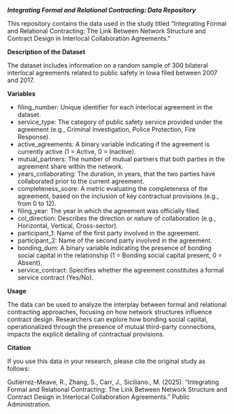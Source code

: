 ***Integrating Formal and Relational Contracting: Data Repository***

This repository contains the data used in the study titled “Integrating Formal and Relational Contracting: The Link Between Network Structure and Contract Design in Interlocal Collaboration Agreements.”

**Description of the Dataset**

The dataset includes information on a random sample of 300 bilateral interlocal agreements related to public safety in Iowa filed between 2007 and 2017.

**Variables**

- filing_number: Unique identifier for each interlocal agreement in the dataset.
- service_type: The category of public safety service provided under the agreement (e.g., Criminal Investigation, Police Protection, Fire Response).
- active_agreements: A binary variable indicating if the agreement is currently active (1 = Active, 0 = Inactive).
- mutual_partners: The number of mutual partners that both parties in the agreement share within the network.
- years_collaborating: The duration, in years, that the two parties have collaborated prior to the current agreement.
- completeness_score: A metric evaluating the completeness of the agreement, based on the inclusion of key contractual provisions (e.g., from 0 to 12).
- filing_year: The year in which the agreement was officially filed.
- col_direction: Describes the direction or nature of collaboration (e.g., Horizontal, Vertical, Cross-sector).
- participant_1: Name of the first party involved in the agreement.
- participant_2: Name of the second party involved in the agreement.
- bonding_dum: A binary variable indicating the presence of bonding social capital in the relationship (1 = Bonding social capital present, 0 = Absent).
- service_contract: Specifies whether the agreement constitutes a formal service contract (Yes/No).

**Usage**

The data can be used to analyze the interplay between formal and relational contracting approaches, focusing on how network structures influence contract design. Researchers can explore how bonding social capital, operationalized through the presence of mutual third-party connections, impacts the explicit detailing of contractual provisions.

**Citation**

If you use this data in your research, please cite the original study as follows: 

Gutiérrez-Meave, R., Zhang, S., Carr, J., Siciliano., M. (2025). “Integrating Formal and Relational Contracting: The Link Between Network Structure and Contract Design in Interlocal Collaboration Agreements.” Public Administration.
